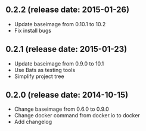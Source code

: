 ## 0.2.2 (release date: 2015-01-26)
  - Update baseimage from 0.10.1 to 10.2
  - Fix install bugs

## 0.2.1 (release date: 2015-01-23)
  - Update baseimage from 0.9.0 to 10.1
  - Use Bats as testing tools
  - Simplify project tree
  
## 0.2.0 (release date: 2014-10-15)
  - Change baseimage from 0.6.0 to 0.9.0
  - Change docker command from docker.io to docker
  - Add changelog